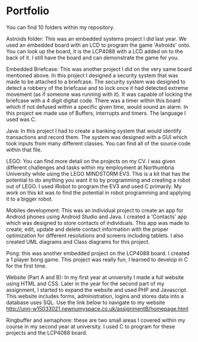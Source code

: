# Portfolio
You can find 10 folders within my repository.

Astroids folder: This was an embedded systems project I did last year. We used an embedded board with an LCD to program the game 'Astroids' onto. You can look up the board, it is the LCP4088 with a LCD added on to the back of it. I still have the board and can demonstrate the game for you.

Embedded Briefcase: This was another project I did on the very same board mentioned above. In this project I designed a security system that was made to be attached to a briefcase. The security system was designed to detect a robbery of the briefcase and to lock once it had detected extreme movement (as if someone was running with it). It was capable of locking the briefcase with a 4 digit digital code. There was a timer within this board which if not defused within a specific given time, would sound an alarm. In this project we made use of Buffers, interrupts and timers. The language I used was C.

Java: In this project I had to create a banking system that would identify transactions and record them. The system was designed with a GUI which took inputs from many different classes. You can find all of the source code within that file.

LEGO: You can find more detail on the projects on my CV. I was given different challenges and tasks within my employment at Northumbria University while using the LEGO MINDSTORM EV3. This is a kit that has the potential to do anything you want it to by programming and creating a robot out of LEGO. I used iRobot to program the EV3 and used C primarily. My work on this kit was to find the potential in robot programming and applying it to a bigger robot.

Mobiles development: This was an individual project to create an app for Android phones using Android Studio and Java. I created a 'Contacts' app which was designed to store contacts of individuals. This app was made to create, edit, update and delete contact information with the proper optimization for different resolutions and screens including tablets. I also created UML diagrams and Class diagrams for this project.

Pong: this was another embedded project on the LCP4088 board. I created a 1 player bong game. This project was really fun, I learned to develop in C for the first time. 

Website (Part A and B): In my first year at university I made a full website using HTML and CSS. Later in the year for the second part of my assignment, I started to expand the website and used PHP and Javascript. This website includes forms, administration, logins and stores data into a database uses SQL. Use the link below to navigate to my website
http://unn-w15033021.newnumyspace.co.uk/assignmentB/homepage.html

Ringbuffer and semaphore: these are two small areas I covered within my course in my second year at university. I used C to program for these projects and the LCP4088 board.
